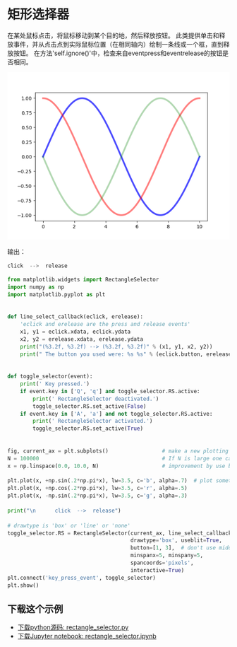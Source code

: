 # 矩形选择器

在某处鼠标点击，将鼠标移动到某个目的地，然后释放按钮。 此类提供单击和释放事件，并从点击点到实际鼠标位置（在相同轴内）绘制一条线或一个框，直到释放按钮。 在方法'self.ignore()'中，检查来自eventpress和eventrelease的按钮是否相同。

![矩形选择器示例](/static/images/gallery/sphx_glr_rectangle_selector_001.png)

输出：

```python
click  -->  release
```

```python
from matplotlib.widgets import RectangleSelector
import numpy as np
import matplotlib.pyplot as plt


def line_select_callback(eclick, erelease):
    'eclick and erelease are the press and release events'
    x1, y1 = eclick.xdata, eclick.ydata
    x2, y2 = erelease.xdata, erelease.ydata
    print("(%3.2f, %3.2f) --> (%3.2f, %3.2f)" % (x1, y1, x2, y2))
    print(" The button you used were: %s %s" % (eclick.button, erelease.button))


def toggle_selector(event):
    print(' Key pressed.')
    if event.key in ['Q', 'q'] and toggle_selector.RS.active:
        print(' RectangleSelector deactivated.')
        toggle_selector.RS.set_active(False)
    if event.key in ['A', 'a'] and not toggle_selector.RS.active:
        print(' RectangleSelector activated.')
        toggle_selector.RS.set_active(True)


fig, current_ax = plt.subplots()                 # make a new plotting range
N = 100000                                       # If N is large one can see
x = np.linspace(0.0, 10.0, N)                    # improvement by use blitting!

plt.plot(x, +np.sin(.2*np.pi*x), lw=3.5, c='b', alpha=.7)  # plot something
plt.plot(x, +np.cos(.2*np.pi*x), lw=3.5, c='r', alpha=.5)
plt.plot(x, -np.sin(.2*np.pi*x), lw=3.5, c='g', alpha=.3)

print("\n      click  -->  release")

# drawtype is 'box' or 'line' or 'none'
toggle_selector.RS = RectangleSelector(current_ax, line_select_callback,
                                       drawtype='box', useblit=True,
                                       button=[1, 3],  # don't use middle button
                                       minspanx=5, minspany=5,
                                       spancoords='pixels',
                                       interactive=True)
plt.connect('key_press_event', toggle_selector)
plt.show()
```

## 下载这个示例
            
- [下载python源码: rectangle_selector.py](https://matplotlib.org/_downloads/rectangle_selector.py)
- [下载Jupyter notebook: rectangle_selector.ipynb](https://matplotlib.org/_downloads/rectangle_selector.ipynb)